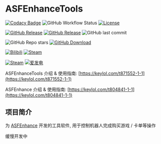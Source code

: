 # ASFEnhanceTools

[![Codacy Badge](https://app.codacy.com/project/badge/Grade/97b039b39996460ca232b59d9e24b30e)](https://www.codacy.com/gh/chr233/ASFEnhanceTools/dashboard)
![GitHub Workflow Status](https://img.shields.io/github/actions/workflow/status/chr233/ASFEnhanceTools/publish.yml?logo=github)
[![License](https://img.shields.io/github/license/chr233/ASFEnhanceTools?logo=apache)](https://github.com/chr233/ASFEnhanceTools/blob/master/license)

[![GitHub Release](https://img.shields.io/github/v/release/chr233/ASFEnhanceTools?logo=github)](https://github.com/chr233/ASFEnhanceTools/releases)
[![GitHub Release](https://img.shields.io/github/v/release/chr233/ASFEnhanceTools?include_prereleases&label=pre-release&logo=github)](https://github.com/chr233/ASFEnhanceTools/releases)
![GitHub last commit](https://img.shields.io/github/last-commit/chr233/ASFEnhanceTools?logo=github)

![GitHub Repo stars](https://img.shields.io/github/stars/chr233/ASFEnhanceTools?logo=github)
[![GitHub Download](https://img.shields.io/github/downloads/chr233/ASFEnhanceTools/total?logo=github)](https://img.shields.io/github/v/release/chr233/ASFASFEnhanceToolsEnhance)

[![Bilibili](https://img.shields.io/badge/bilibili-Chr__-00A2D8.svg?logo=bilibili)](https://space.bilibili.com/5805394)
[![Steam](https://img.shields.io/badge/steam-Chr__-1B2838.svg?logo=steam)](https://steamcommunity.com/id/Chr_)

[![Steam](https://img.shields.io/badge/steam-donate-1B2838.svg?logo=steam)](https://steamcommunity.com/tradeoffer/new/?partner=221260487&token=xgqMgL-i)
[![爱发电](https://img.shields.io/badge/爱发电-chr__-ea4aaa.svg?logo=github-sponsors)](https://afdian.net/@chr233)

ASFEnhanceTools 介绍 & 使用指南: [https://keylol.com/t871552-1-1](https://keylol.com/t871552-1-1)

ASFEnhance 介绍 & 使用指南: [https://keylol.com/t804841-1-1](https://keylol.com/t804841-1-1)

## 项目简介

为 [ASFEnhance](https://github.com/chr233/ASFEnhance) 开发的工具软件, 用于控制机器人完成购买游戏 / 卡单等操作

缓慢开发中
